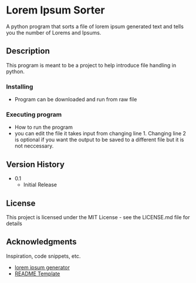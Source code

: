 # Lorem Ipsum Sorter

A python program that sorts a file of lorem ipsum generated text and tells you the number of Lorems and Ipsums.

## Description

This program is meant to be a project to help introduce file handling in python.

### Installing

* Program can be downloaded and run from raw file

### Executing program

* How to run the program
* you can edit the file it takes input from changing line 1. Changing line 2 is optional if you want the output to be saved to a different file but it is not neccessary.

## Version History

* 0.1
    * Initial Release

## License

This project is licensed under the MIT License - see the LICENSE.md file for details

## Acknowledgments

Inspiration, code snippets, etc.
* [lorem ipsum generator](https://www.lipsum.com/)
* [README Template](https://gist.github.com/DomPizzie/7a5ff55ffa9081f2de27c315f5018afc)
